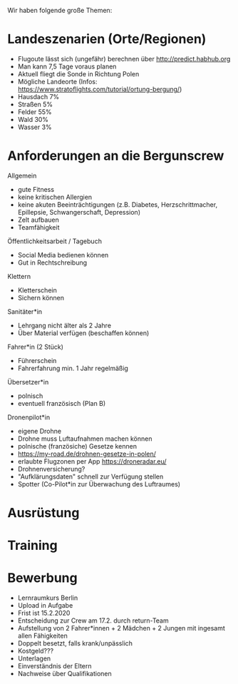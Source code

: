 Wir haben folgende große Themen:

# Landeszenarien (Orte/Regionen)
- Flugoute lässt sich (ungefähr) berechnen über http://predict.habhub.org
- Man kann 7,5 Tage voraus planen
- Aktuell fliegt die Sonde in Richtung Polen
- Mögliche Landeorte (Infos: https://www.stratoflights.com/tutorial/ortung-bergung/)
 - Hausdach 7%
 - Straßen 5%
 - Felder 55%
 - Wald 30%
 - Wasser 3%

# Anforderungen an die Bergunscrew
Allgemein
- gute Fitness
- keine kritischen Allergien
- keine akuten Beeinträchtigungen (z.B. Diabetes, Herzschrittmacher, Epillepsie, Schwangerschaft, Depression)
- Zelt aufbauen
- Teamfähigkeit

Öffentlichkeitsarbeit / Tagebuch
- Social Media bedienen können
- Gut in Rechtschreibung

Klettern
- Kletterschein
- Sichern können

Sanitäter*in
- Lehrgang nicht älter als 2 Jahre
- Über Material verfügen (beschaffen können)

Fahrer*in (2 Stück)
- Führerschein
- Fahrerfahrung min. 1 Jahr regelmäßig

Übersetzer*in
- polnisch
- eventuell französisch (Plan B)

Dronenpilot*in
- eigene Drohne
- Drohne muss Luftaufnahmen machen können
- polnische (französiche) Gesetze kennen
 - https://my-road.de/drohnen-gesetze-in-polen/
 - erlaubte Flugzonen per App https://droneradar.eu/
- Drohnenversicherung?
- "Aufklärungsdaten" schnell zur Verfügung stellen
- Spotter (Co-Pilot*in zur Überwachung des Luftraumes)

# Ausrüstung

# Training

# Bewerbung
- Lernraumkurs Berlin
- Upload in Aufgabe
- Frist ist 15.2.2020
- Entscheidung zur Crew am 17.2. durch return-Team
- Aufstellung von 2 Fahrer*innen + 2 Mädchen + 2 Jungen mit ingesamt allen Fähigkeiten
- Doppelt besetzt, falls krank/unpässlich
- Kostgeld???
- Unterlagen
 - Einverständnis der Eltern
 - Nachweise über Qualifikationen
